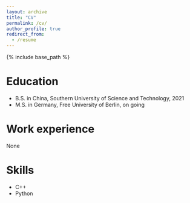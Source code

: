 ```yaml
---
layout: archive
title: "CV"
permalink: /cv/
author_profile: true
redirect_from:
  - /resume
---
```


{% include base_path %}

Education
======
* B.S. in China, Southern University of Science and Technology, 2021
* M.S. in Germany, Free University of Berlin, on going

Work experience
======
None
  
Skills
======
* C++
* Python
